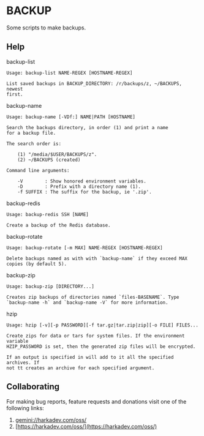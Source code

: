 # BACKUP

Some scripts to make backups.

## Help

backup-list

    Usage: backup-list NAME-REGEX [HOSTNAME-REGEX]
    
    List saved backups in BACKUP_DIRECTORY: /r/backups/z, ~/BACKUPS, newest
    first.

backup-name

    Usage: backup-name [-VDf:] NAME|PATH [HOSTNAME]
    
    Search the backups directory, in order (1) and print a name
    for a backup file.
    
    The search order is:
    
        (1) "/media/$USER/BACKUPS/z".
        (2) ~/BACKUPS (created)
    
    Command line arguments:
    
        -V        : Show honored environment variables.
        -D        : Prefix with a directory name (1).
        -f SUFFIX : The suffix for the backup, ie '.zip'.

backup-redis

    Usage: backup-redis SSH [NAME]
    
    Create a backup of the Redis database.

backup-rotate

    Usage: backup-rotate [-m MAX] NAME-REGEX [HOSTNAME-REGEX]
    
    Delete backups named as with with `backup-name` if they exceed MAX
    copies (by default 5).

backup-zip

    Usage: backup-zip [DIRECTORY...]
    
    Creates zip backups of directories named `files-BASENAME`. Type
    `backup-name -h` and `backup-name -V` for more information.

hzip

    Usage: hzip [-v][-p PASSWORD][-f tar.gz|tar.zip|zip][-o FILE] FILES...
    
    Create zips for data or tars for system files. If the environment variable
    HZIP_PASSWORD is set, then the generated zip files will be encrypted.
    
    If an output is specified in will add to it all the specified archives. If
    not tt creates an archive for each specified argument.

## Collaborating

For making bug reports, feature requests and donations visit
one of the following links:

1. [gemini://harkadev.com/oss/](gemini://harkadev.com/oss/)
2. [https://harkadev.com/oss/](https://harkadev.com/oss/)
